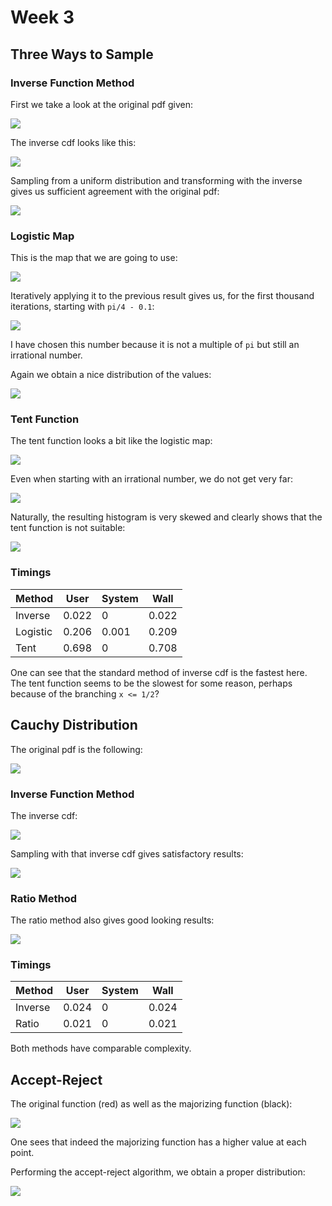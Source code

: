 # Week 3

## Three Ways to Sample

### Inverse Function Method

First we take a look at the original pdf given:

![](plots-1-1.png)

The inverse cdf looks like this:

![](plots-1-2.png)

Sampling from a uniform distribution and transforming with the inverse gives us
sufficient agreement with the original pdf:

![](plots-1-3.png)

### Logistic Map

This is the map that we are going to use:

![](plots-1-4.png)

Iteratively applying it to the previous result gives us, for the first thousand
iterations, starting with `pi/4 - 0.1`:

![](plots-1-5.png)

I have chosen this number because it is not a multiple of `pi` but still an
irrational number.

Again we obtain a nice distribution of the values:

![](plots-1-6.png)

### Tent Function

The tent function looks a bit like the logistic map:

![](plots-1-7.png)

Even when starting with an irrational number, we do not get very far:

![](plots-1-8.png)

Naturally, the resulting histogram is very skewed and clearly shows that the
tent function is not suitable:

![](plots-1-9.png)

### Timings

| Method | User | System | Wall |
| --- | --- | --- | --- |
| Inverse | 0.022 | 0 | 0.022 |
| Logistic | 0.206 | 0.001 | 0.209 |
| Tent | 0.698 | 0 | 0.708 |

One can see that the standard method of inverse cdf is the fastest here. The
tent function seems to be the slowest for some reason, perhaps because of the
branching `x <= 1/2`?

## Cauchy Distribution

The original pdf is the following:

![](plots-2-1.png)

### Inverse Function Method

The inverse cdf:

![](plots-2-2.png)

Sampling with that inverse cdf gives satisfactory results:

![](plots-2-3.png)

### Ratio Method

The ratio method also gives good looking results:

![](plots-2-4.png)

### Timings

| Method | User | System | Wall |
| --- | --- | --- | --- |
| Inverse | 0.024 | 0 | 0.024 |
| Ratio | 0.021 | 0 | 0.021 |

Both methods have comparable complexity.

## Accept-Reject

The original function (red) as well as the majorizing function (black):

![](plots-3-1.png)

One sees that indeed the majorizing function has a higher value at each point.

Performing the accept-reject algorithm, we obtain a proper distribution:

![](plots-3-2.png)

<!-- vim: set spell tw=79 : -->
